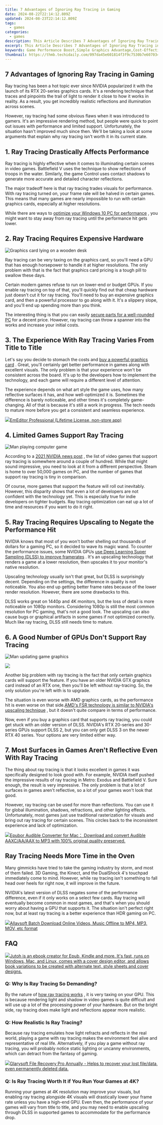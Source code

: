 ```yaml
---
title: 7 Advantages of Ignoring Ray Tracing in Gaming
date: 2024-08-22T22:14:12.809Z
updated: 2024-08-23T22:14:12.809Z
tags:
  - games
categories:
  - games
description: This Article Describes 7 Advantages of Ignoring Ray Tracing in Gaming
excerpt: This Article Describes 7 Advantages of Ignoring Ray Tracing in Gaming
keywords: Game Performance Boost,Simple Graphics Advantage,Cost-Effective Games,Ray Tracing Omission Benefits,Speedier Gameplay Gains,Enhanced Frame Rates,Minimalistic Designs
thumbnail: https://thmb.techidaily.com/097da45e601814f3f9c7530b7e6070342fc3124e514934571312f97cafb6fa0e.jpg
---
```


## 7 Advantages of Ignoring Ray Tracing in Gaming

 Ray tracing has been a hot topic ever since NVIDIA popularized it with the launch of its RTX 20-series graphics cards. It's a rendering technique that traces and pinpoints the trail of light to render it close to how it works in reality. As a result, you get incredibly realistic reflections and illumination across scenes.

 However, ray tracing had some obvious flaws when it was introduced to gamers. It's an impressive rendering method, but people were quick to point out issues with performance and limited support. Unfortunately, the situation hasn't improved much since then. We'll be taking a look at some arguments that explain why ray tracing isn't worth it in its current state.

## 1\. Ray Tracing Drastically Affects Performance

 Ray tracing is highly effective when it comes to illuminating certain scenes in video games. Battlefield V uses the technique to show reflections of troops in the water. Similarly, the game Control uses contact shadows to generate more accurate and detailed character reflections.

 The major tradeoff here is that ray tracing trades visuals for performance. With ray tracing turned on, your frame rate will be halved in certain games. This means that many games are nearly impossible to run with certain graphics cards, especially at higher resolutions.

 While there are ways to [optimize your Windows 10 PC for performance](https://www.makeuseof.com/tag/optimize-windows-10-gaming/) , you might want to stay away from ray tracing until the performance hit gets lower.

## 2\. Ray Tracing Requires Expensive Hardware

![Graphics card lying on a wooden desk](https://static1.makeuseofimages.com/wordpress/wp-content/uploads/2023/08/rtx-graphics-card-lying-on-a-wooden-desk-2.jpg)

 Ray tracing can be very taxing on the graphics card, so you'll need a GPU that has enough horsepower to handle it at higher resolutions. The only problem with that is the fact that graphics card pricing is a tough pill to swallow these days.

 Certain modern games refuse to run on lower-end or budget GPUs. If you enable ray tracing on top of that, you'll quickly find out that cheap hardware just doesn't cut it for ray tracing. You'll need to buy an expensive graphics card, and then a powerful processor to go along with it. It's a slippery slope, and you'll end up spending more than you think.

 The interesting thing is that you can easily [secure parts for a well-rounded PC](https://www.makeuseof.com/well-rounded-pc-buying-guide/) for a decent price. However, ray tracing can throw a spanner into the works and increase your initial costs.

## 3\. The Experience With Ray Tracing Varies From Title to Title

 Let's say you decide to stomach the costs and [buy a powerful graphics card](https://www.makeuseof.com/tag/5-things-know-buying-graphics-card/) . Great, you'll certainly get better performance in games along with excellent visuals. The only problem is that your experience won't be consistent across the board. It's up to the developers how to implement the technology, and each game will require a different level of attention.

 The experience depends on what art style the game uses, how many reflective surfaces it has, and how well-optimized it is. Sometimes the difference is barely noticeable, and other times it's completely game-changing. All of that is because it's still a work in progress. The tech needs to mature more before you get a consistent and seamless experience.

<!-- affiliate ads begin -->
<a href="https://shop.emeditor.com/order/checkout.php?PRODS=4631722&QTY=1&AFFILIATE=108875&CART=1"><img src="https://www.emeditor.com/wp-content/uploads/2023/05/frontpage2-2048x588.webp" border="0">EmEditor Professional (Lifetime License, non-store app)</a>
<!-- affiliate ads end -->
## 4\. Limited Games Support Ray Tracing

![Man playing computer game](https://static1.makeuseofimages.com/wordpress/wp-content/uploads/2023/08/man-playing-computer-game.jpg)

 According to a [2021 NVIDIA news post](https://www.nvidia.com/en-us/geforce/news/nvidia-rtx-games-engines-apps/) , the list of video games that support ray tracing is somewhere around a couple of hundred. While that might sound impressive, you need to look at it from a different perspective. Steam is home to over 50,000 games on PC, and the number of games that support ray tracing is tiny in comparison.

 Of course, more games that support the feature will roll out inevitably. However, this disparity shows that even a lot of developers are not confident with the technology yet. This is especially true for indie developers on tighter budgets. Ray tracing optimization can eat up a lot of time and resources if you want to do it right.

## 5\. Ray Tracing Requires Upscaling to Negate the Performance Hit

 NVIDIA knows that most of you won't bother shelling out thousands of dollars for a gaming PC, so it decided to wave its magic wand. To counter the performance issues, some NVIDIA GPUs [use Deep Learning Super Sampling (DLSS) to improve framerates](https://www.makeuseof.com/how-deep-learning-super-sampling-can-give-budget-pcs-top-end-graphics/) . It's an upscaling technology that renders a game at a lower resolution, then upscales it to your monitor's native resolution.

 Upscaling technology usually isn't that great, but DLSS is surprisingly decent. Depending on the settings, the difference in quality is not noticeable. You also end up getting better frame rates because of the lower render resolution. However, there are some drawbacks to this.

 DLSS works great on 1440p and 4K monitors, but the loss of detail is more noticeable on 1080p monitors. Considering 1080p is still the most common resolution for PC gaming, that's not a good look. The upscaling can also cause bugs or graphical artifacts in some games if not optimized correctly. Much like ray tracing, DLSS still needs time to mature.

## 6\. A Good Number of GPUs Don't Support Ray Tracing

![Man updating game graphics](https://static1.makeuseofimages.com/wordpress/wp-content/uploads/2023/08/man-updating-game-graphics.jpg)

<!-- affiliate ads begin -->
<a href="https://store.nero.com/order/checkout.php?PRODS=42296985&QTY=1&AFFILIATE=108875&CART=1"><img src="https://secure.avangate.com/images/merchant/9cea886b9f44a3c2df1163730ab64994/products/copy_nero_burning_rom_cart.png" border="0">
</a>
<!-- affiliate ads end -->
 Another big problem with ray tracing is the fact that only certain graphics cards will support the feature. If you have an older NVIDIA GTX graphics card instead of an RTX one, then you'll be left without ray-tracing. So, the only solution you're left with is to upgrade.

 The situation is even worse with AMD graphics cards, as the performance hit is even worse on that side.[AMD's FSR technology is similar to NVIDIA's upscaling technique](https://www.makeuseof.com/amd-fsr-explained/) , but it doesn't quite compare in terms of performance.

 Now, even if you buy a graphics card that supports ray tracing, you could get stuck with an older version of DLSS. NVIDIA's RTX 20-series and 30-series GPUs support DLSS 2, but you can only get DLSS 3 on the newer RTX 40 series. Your options are very limited either way.

## 7\. Most Surfaces in Games Aren't Reflective Even With Ray Tracing

 The thing about ray tracing is that it looks excellent in games it was specifically designed to look good with. For example, NVIDIA itself pushed the impressive results of ray tracing in Metro: Exodus and Battlefield V. Sure enough, the result is very impressive. The only problem is that a lot of surfaces in games aren't reflective, so a lot of your games won't look that good.

 However, ray tracing can be used for more than reflections. You can use it for global illumination, shadows, refractions, and other lighting effects. Unfortunately, most games just use traditional rasterization for visuals and bring out ray tracing for certain scenes. This circles back to the inconsistent experience and lack of optimization.

<!-- affiliate ads begin -->
<a href="https://secure.2checkout.com/order/checkout.php?PRODS=4713565&QTY=1&AFFILIATE=108875&CART=1"><img src="https://www.epubor.com/images/uppic/audible-converter-interface.png" border="0">Epubor Audible Converter for Mac： Download and convert Audible AAXC/AA/AAX to MP3 with 100% original quality preserved.</a>
<!-- affiliate ads end -->
## Ray Tracing Needs More Time in the Oven

 Many gimmicks have tried to take the gaming industry by storm, and most of them failed. 3D Gaming, the Kinect, and the DualShock 4's touchpad immediately come to mind. However, while ray tracing isn't something to fall head over heels for right now, it will improve in the future.

 NVIDIA's latest version of DLSS negates some of the performance difference, even if it only works on a select few cards. Ray tracing will eventually become common in most games, and that's when you should worry about having a GPU that supports it. The situation isn't perfect right now, but at least ray tracing is a better experience than HDR gaming on PC.

<!-- affiliate ads begin -->
<a href="https://secure.2checkout.com/order/checkout.php?PRODS=4631056&QTY=1&AFFILIATE=108875&CART=1"><img src="https://secure.avangate.com/images/merchant/997e65474a248252883b485717f7d098/products/buy-windows.png" border="0">Allavsoft Batch Download Online Videos, Music Offline to MP4, MP3, MOV, etc format </a>
<!-- affiliate ads end -->
## FAQ

<!-- affiliate ads begin -->
<a href="https://secure.2checkout.com/order/checkout.php?PRODS=4694919&QTY=1&AFFILIATE=108875&CART=1"><img src="https://secure.avangate.com/images/merchant/bccefcc1b1eee9eca3ae4f5c1a281482/products/jutoh-logo-1200x1600.jpg" border="0">Jutoh is an ebook creator for Epub, Kindle and more. It's fast, runs on Windows, Mac, and Linux, comes with a cover design editor, and allows book variations to be created with alternate text, style sheets and cover designs. </a>
<!-- affiliate ads end -->
### Q: Why Is Ray Tracing So Demanding?

 By the nature of [how ray tracing works](https://www.makeuseof.com/what-is-ray-tracing/) , it is very taxing on your GPU. This is because rendering light and shadow in video games is quite difficult and will use up a lot of the processing power of your hardware. But on the bright side, ray tracing does make light and reflections appear more realistic.

### Q: How Realistic Is Ray Tracing?

 Because ray tracing emulates how light refracts and reflects in the real world, playing a game with ray tracing makes the environment feel alive and representative of real life. Alternatively, if you play a game without ray tracing, you will probably notice static lighting or uncanny environments, which can detract from the fantasy of gaming.

<!-- affiliate ads begin -->
<a href="https://order.glarysoft.com/order/checkout.php?PRODS=35504869&QTY=1&AFFILIATE=108875&CART=1"><img src="https://secure.avangate.com/images/merchant/6734fa703f6633ab896eecbdfad8953a/products/1_FR-200-1.png" border="0">Glarysoft File Recovery Pro Annually -  Helps to recover your lost file/data, even permanently deleted data. 
</a>
<!-- affiliate ads end -->
### Q: Is Ray Tracing Worth It if You Run Your Games at 4K?

 Running your games at 4K resolution may improve your visuals, but enabling ray tracing alongside 4K visuals will drastically lower your frame rate unless you have a high-end GPU. Even then, the performance of your games will vary from title to title, and you may need to enable upscaling through DLSS in supported games to accommodate for the performance drop.


<ins class="adsbygoogle"
     style="display:block"
     data-ad-format="autorelaxed"
     data-ad-client="ca-pub-7571918770474297"
     data-ad-slot="1223367746"></ins>



<ins class="adsbygoogle"
     style="display:block"
     data-ad-client="ca-pub-7571918770474297"
     data-ad-slot="8358498916"
     data-ad-format="auto"
     data-full-width-responsive="true"></ins>






